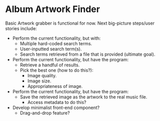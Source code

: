 # Album Artwork Finder

Basic Artwork grabber is functional for now. Next big-picture steps/user stories include:

- Perform the current functionality, but with:
  - Multiple hard-coded search terms.
  - User-inputted search term(s).
  - Search terms retrieved from a file that is provided (ultimate goal).
- Perform the current functionality, but have the program:
  - Retrieve a handful of results.
  - Pick the best one (how to do this?):
    - Image quality.
    - Image size.
    - Appropriateness of image.
- Perform the current functionality, but have the program:
  - Save the retrieved image as the artwork to the real music file.
    - Access metadata to do this?
- Develop minimalist front-end component?
  - Drag-and-drop feature?
